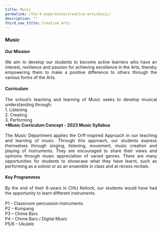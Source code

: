 ```yaml
---
title: Music
permalink: /the-k-experience/creative-arts/music/
description: ""
third_nav_title: Creative Arts
---
```

<h3>Music</h3>
<h4>Our Mission</h4>
<p align="justify">We aim to develop our students to become active learners who have an interest, resilience and passion for achieving excellence in the Arts, thereby empowering them to make a positive difference to others through the various forms of the Arts.</p>

<h4>Curriculum</h4>
<p align="justify">The school’s teaching and learning of Music seeks to develop musical understanding through:<br>
1.	Listening<br>
2.	Creating<br>
3.	Performing<br>
<strong>*Music Curriculum Concept - 2023 Music Syllabus</strong><br><br>
The Music Department applies the Orff-inspired Approach in our teaching and learning of music. Through this approach, our students express themselves through singing, listening, movement, music creation and playing of instruments. They are encouraged to share their views and opinions through music appreciation of varied genres. There are many opportunities for students to showcase what they have learnt, such as performing as a soloist or as an ensemble in class and at recess recitals. </p>

<h4>Key Programmes</h4> 
<p align="justify">By the end of their 6-years in CHIJ Kellock, our students would have had the opportunity to learn different instruments.<br><br>
P1 – Classroom percussion instruments <br>
P2 – Kompang <br>
P3 – Chime Bars <br>
P4 – Chime Bars / Digital Music  <br>
P5/6 – Ukulele 
</p>
